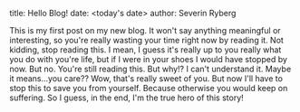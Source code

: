title: Hello Blog!
date: <today's date>
author: Severin Ryberg

This is my first post on my new blog. It won't say anything meaningful or interesting, so you're really wasting your time right now by reading it. Not kidding, stop reading this. I mean, I guess it's really up to you really what you do with you're life, but if I were in your shoes I would have stopped by now. But no. You're still reading this. But why!? I can't understand it. Maybe it means...you care?? Wow, that's really sweet of you. But now I'll have to stop this to save you from yourself. Because otherwise you would keep on suffering. So I guess, in the end, I'm the true hero of this story!

